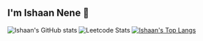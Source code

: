 ## I'm Ishaan Nene 👋

![Ishaan's GitHub stats](https://github-readme-stats.vercel.app/api?username=IshaanNene&show_icons=true)
![Leetcode Stats](https://leetcard.jacoblin.cool/ishaannene?theme=light,unicorn)
[![Ishaan's Top Langs](https://github-readme-stats.vercel.app/api/top-langs/?username=IshaanNene)](https://github.com/anuraghazra/github-readme-stats)
